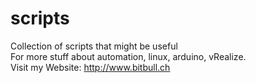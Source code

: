 # scripts
Collection of scripts that might be useful   
For more stuff about automation, linux, arduino, vRealize.   
Visit my Website: http://www.bitbull.ch
